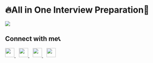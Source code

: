 # 🔥All in One Interview Preparation🚀
<img src="https://github.com/bhavesh1129/All-In-One-Interview-Preparation/blob/main/Banner.gif">


## Connect with me📞
  <a href="https://twitter.com/bhavesh1129">
    <img width="30px" src="https://www.vectorlogo.zone/logos/twitter/twitter-official.svg" />
  </a>&ensp;
  <a href="https://www.linkedin.com/in/bhavesh1129/">
    <img width="30px" src="https://www.vectorlogo.zone/logos/linkedin/linkedin-icon.svg" />
  </a>&ensp;
  <a href="https://www.instagram.com/bhavesh_1129/">
    <img width="30px" src="https://www.vectorlogo.zone/logos/instagram/instagram-icon.svg" />
  </a>&ensp;
  <a href="https://t.me/allInOneInterviewPrep">
    <img width="30px" src="https://www.vectorlogo.zone/logos/telegram/telegram-icon.svg" />
  </a> 
